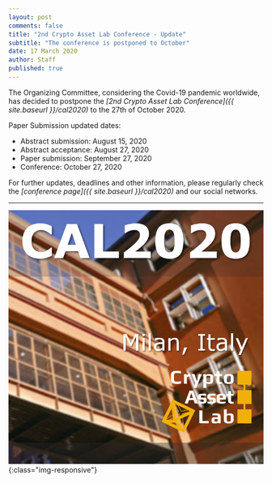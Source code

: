 ```yaml
---
layout: post
comments: false
title: "2nd Crypto Asset Lab Conference - Update"
subtitle: "The conference is postponed to October"
date: 17 March 2020
author: Staff
published: true
---
```


The Organizing Committee, considering the Covid-19 pandemic worldwide, has decided to postpone the _[2nd Crypto Asset Lab Conference]({{ site.baseurl }}/cal2020)_ to the 27th of October 2020.

Paper Submission updated dates:

- Abstract submission: August 15, 2020
- Abstract acceptance: August 27, 2020
- Paper submission: September 27, 2020
- Conference: October 27, 2020

For further updates, deadlines and other information, please regularly check the _[conference page]({{ site.baseurl }}/cal2020)_ and our social networks.

---
![CAL2020](/img/cal2020/cal2020-no-date-thumb.png){:class="img-responsive"}